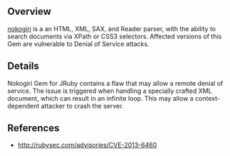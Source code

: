 ## Overview
[nokogiri](https://rubygems.org/gems/nokogiri) is a an HTML, XML, SAX, and Reader parser, with the ability to search documents via XPath or CSS3 selectors.
Affected versions of this Gem are vulnerable to Denial of Service attacks.

## Details
Nokogiri Gem for JRuby contains a flaw that may allow a remote denial of
service. The issue is triggered when handling a specially crafted XML
document, which can result in an infinite loop. This may allow a
context-dependent attacker to crash the server.

## References
- http://rubysec.com/advisories/CVE-2013-6460
